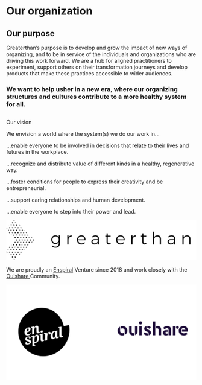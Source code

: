 # Our organization

## Our purpose

Greaterthan’s purpose is to develop and grow the impact of new ways of organizing, and to be in service of the individuals and organizations who are driving this work forward. We are a hub for aligned practitioners to experiment, support others on their transformation journeys and develop products that make these practices accessible to wider audiences. 

### **We want to help usher in a new era, where our organizing structures and cultures contribute to a more healthy system for all.** 

## 
Our vision

We envision a world where the system\(s\) we do our work in...

…enable everyone to be involved in decisions that relate to their lives and futures in the workplace. 

…recognize and distribute value of different kinds in a healthy, regenerative way.

...foster conditions for people to express their creativity and be entrepreneurial.

...support caring relationships and human development.

...enable everyone to step into their power and lead.

![](../.gitbook/assets/logo-horizontal_b.png)



We are proudly an [Enspiral](http://enspiral.com) Venture since 2018 and work closely with the[ Ouishare ](http://ouishare.net)Community.

![](../.gitbook/assets/image%20%288%29.png)

